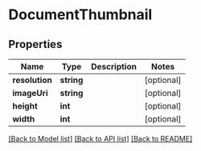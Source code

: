 # DocumentThumbnail

## Properties
Name | Type | Description | Notes
------------ | ------------- | ------------- | -------------
**resolution** | **string** |  | [optional] 
**imageUri** | **string** |  | [optional] 
**height** | **int** |  | [optional] 
**width** | **int** |  | [optional] 

[[Back to Model list]](../README.md#documentation-for-models) [[Back to API list]](../README.md#documentation-for-api-endpoints) [[Back to README]](../README.md)


